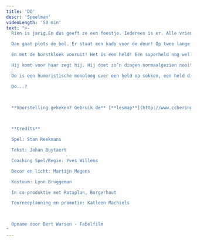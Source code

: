 ```yaml
---
title: 'DO'
descr: 'Speelman'
videoLength: '50 min'
text: ">-
  Rien is jarig.En dus geeft ze een feestje. Iedereen is er. Alle vriendjes en vriendinnetjes.

  Dan gaat plots de bel. Er staat een kado voor de deur! Op twee lange benen!

  En met de borstkloek vooruit! Het is een held! Een superheld nog wel!

  Hij komt voor haar zegt hij. Hij doet zo’n dingen normaalgezien nooit, maar voor haar maakt hij een uitzondering.  Maar wie is deze held eigenlijk? Kent ze hem niet? Of vergist ze zich?

  Do is een humoristische monoloog over een held op sokken, een held die achter zijn masker laat kijken en in zijn hart, een held die pas kan vliegen als Do hem vleugels geeft.

  Do...?

  ‍

  **Voorstelling gekeken? Gebruik de** [**lesmap**](http://www.ccberingen.be/mediastorage/FSDocument/237/Lesmap_DO_-_Theater_Speelman.pdf) **voor nog meer plezier**

  ‍

  **Credits**

  Spel: Stan Reekmans

  Tekst: Johan Buytaert

  Coaching Spel/Regie: Yves Willems

  Decor en licht: Martijn Megens

  Kostuum: Lynn Bruggeman

  In co-produktie met Rataplan, Borgerhout

  Tourneeplanning en promotie: Katleen Machiels

  ‍

  Opname door Bert Warson - Fabelfilm
"
---
```

